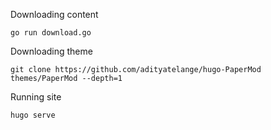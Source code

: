 Downloading content

`go run download.go` 

Downloading theme

`git clone https://github.com/adityatelange/hugo-PaperMod themes/PaperMod --depth=1` 

Running site

`hugo serve` 